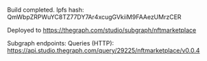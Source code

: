 Build completed. Ipfs hash: QmWbpZRPWuYC8TZ77DY7Ar4xcugGVkiiM9FAAezUMrzCER

Deployed to https://thegraph.com/studio/subgraph/nftmarketplace

Subgraph endpoints:
Queries (HTTP): https://api.studio.thegraph.com/query/29225/nftmarketplace/v0.0.4
